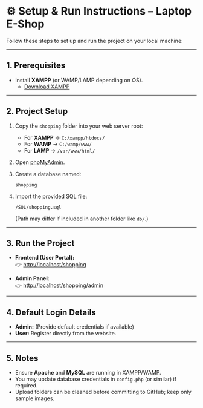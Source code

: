# ⚙️ Setup & Run Instructions – Laptop E-Shop

Follow these steps to set up and run the project on your local machine:

---

## 1. Prerequisites
- Install **XAMPP** (or WAMP/LAMP depending on OS).  
  - [Download XAMPP](https://www.apachefriends.org/index.html)  

---

## 2. Project Setup
1. Copy the `shopping` folder into your web server root:
   - For **XAMPP** → `C:/xampp/htdocs/`  
   - For **WAMP** → `C:/wamp/www/`  
   - For **LAMP** → `/var/www/html/`

2. Open [phpMyAdmin](http://localhost/phpmyadmin).  
3. Create a database named:
   ```
   shopping
   ```
4. Import the provided SQL file:
   ```
   /SQL/shopping.sql
   ```
   (Path may differ if included in another folder like `db/`.)

---

## 3. Run the Project
- **Frontend (User Portal):**  
  👉 [http://localhost/shopping](http://localhost/shopping)  

- **Admin Panel:**  
  👉 [http://localhost/shopping/admin](http://localhost/shopping/admin)  

---

## 4. Default Login Details
- **Admin:** (Provide default credentials if available)  
- **User:** Register directly from the website.  

---

## 5. Notes
- Ensure **Apache** and **MySQL** are running in XAMPP/WAMP.  
- You may update database credentials in `config.php` (or similar) if required.  
- Upload folders can be cleaned before committing to GitHub; keep only sample images.  
